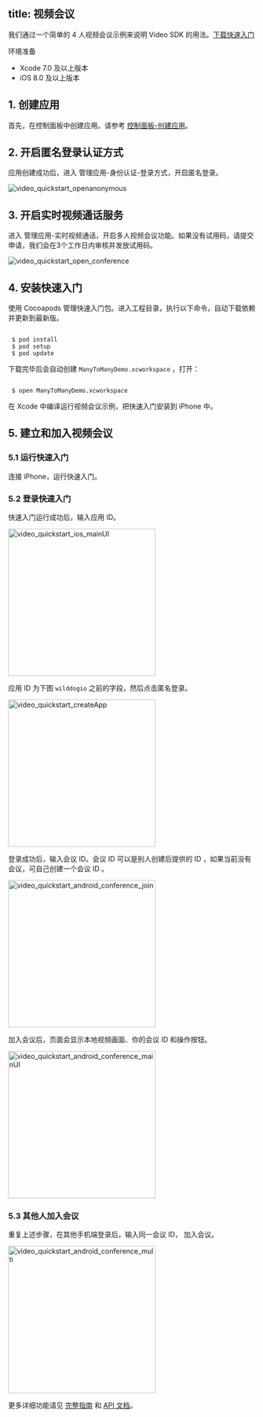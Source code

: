
title: 视频会议
---
我们通过一个简单的 4 人视频会议示例来说明 Video SDK 的用法。[下载快速入门](https://github.com/WildDogTeam/video-demo-ios-conference/archive/master.zip)

<div class="env">
    <p class="env-title">环境准备</p>
    <ul>
        <li> Xcode 7.0 及以上版本 </li>
        <li> iOS 8.0 及以上版本 </li>
    </ul>
</div>


## 1. 创建应用

首先，在控制面板中创建应用。请参考 [控制面板-创建应用](/console/creat.html)。

## 2. 开启匿名登录认证方式

应用创建成功后，进入 管理应用-身份认证-登录方式，开启匿名登录。

<img src='/images/openanonymous.png' alt="video_quickstart_openanonymous">

## 3. 开启实时视频通话服务

进入 管理应用-实时视频通话，开启多人视频会议功能。如果没有试用码，请提交申请，我们会在3个工作日内审核并发放试用码。

<img src='/images/video_quickstart_open_conference.jpg' alt="video_quickstart_open_conference">

## 4. 安装快速入门

使用 Cocoapods 管理快速入门包。进入工程目录，执行以下命令，自动下载依赖并更新到最新版。

```shell

 $ pod install
 $ pod setup
 $ pod update

```

下载完毕后会自动创建 `ManyToManyDemo.xcworkspace` ，打开：

```shell

 $ open ManyToManyDemo.xcworkspace

```

在 Xcode 中编译运行视频会议示例，把快速入门安装到 iPhone 中。

## 5. 建立和加入视频会议

### 5.1 运行快速入门

连接 iPhone，运行快速入门。

### 5.2 登录快速入门

快速入门运行成功后，输入应用 ID。

<img src='/images/video_quickstart_ios_conference_0.jpg' alt="video_quickstart_ios_mainUI" width="300">

应用 ID 为下图 `wilddogio` 之前的字段，然后点击匿名登录。

<img src='/images/video_quickstart_createApp.png' alt="video_quickstart_createApp" width="300">

登录成功后，输入会议 ID。会议 ID 可以是别人创建后提供的 ID ，如果当前没有会议，可自己创建一个会议 ID 。

<img src='/images/video_quickstart_ios_conference_1.jpg' alt="video_quickstart_android_conference_join" width="300" >

加入会议后，页面会显示本地视频画面、你的会议 ID 和操作按钮。

<img src='/images/video_quickstart_ios_conference_2.jpg' alt="video_quickstart_android_conference_mainUI" width="300" >

### 5.3 其他人加入会议

重复上述步骤，在其他手机端登录后，输入同一会议 ID， 加入会议。

<img src='/images/video_quickstart_ios_conference_3.jpg' alt="video_quickstart_android_conference_multi" width="300" >


更多详细功能请见 [完整指南](/guide/video/core.html) 和  [API 文档](/api/video/ios/Classes/WDGVideoClient.html)。
